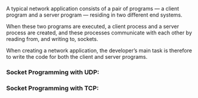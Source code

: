 
A typical network application consists of a pair of programs — 
a client program and a server program — residing in two different end systems. 

When these two programs are executed, a client process and a server process are created, and these processes communicate with each other by reading from, and writing to, sockets. 

When creating a network application, the developer’s main task is therefore to write the code for both the client and server programs.


### Socket Programming with UDP:

### Socket Programming with TCP:
